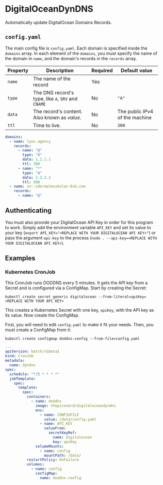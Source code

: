 # DigitalOceanDynDNS

Automatically update DigitalOcean Domains Records.

## `config.yaml`

The main config file is `config.yaml`. Each domain is specified inside the `domains` array. In each element of the `domains`, you must specify the name of the domain in `name`, and the domain's records in the `records` array.

| Property | Description                                        | Required | Default value                  |
| -------- | -------------------------------------------------- | -------- | ------------------------------ |
| `name`   | The name of the record                             | Yes      |                                |
| `type`   | The DNS record's type, like `A`, `SRV` and `CNAME` | No       | `"A"`                          |
| `data`   | The record's content. Also known as _value_.       | No       | The public IPv4 of the machine |
| `ttl`    | Time to live.                                      | No       | `300`                          |

```yaml
domains:
  - name: lynx.agency
    records:
      - name: "@"
        type: "A"
        data: 1.1.1.1
        ttl: 300
      - name: "*"
        type: "A"
        data: 2.2.2.2
        ttl: 500
  - name: xn--sdermalmsskolan-8sb.com
    records:
      - name: "@"
```

## Authenticating

You must also provide your DigitalOcean API Key in order for this program to work. Simply add the environment variable `API_KEY` and set its value to your key (`export API_KEY="<REPLACE WITH YOUR DIGITALOCEAN API KEY>"`) or pass the argument `api-key` to the process (`node . --api-key=<REPLACE WITH YOUR DIGITALOCEAN API KEY>`).

## Examples

### Kubernetes CronJob

This CronJob runs DODDNS every 5 minutes. It gets the API key from a Secret and is configured via a ConfigMap. Start by creating the Secret:

`kubectl create secret generic digitalocean --from-literal=apiKey=<REPLACE WITH YOUR API KEY>`

This creates a Kubernetes Secret with one key, `apiKey`, with the API key as its value. Now create the ConfigMap.

First, you will need to edit `config.yaml` to make it fit your needs. Then, you must create a ConfigMap from it:

`kubectl create configmap doddns-config --from-file=config.yaml
`

```yaml
---
apiVersion: batch/v1beta1
kind: CronJob
metadata:
  name: dyndns
spec:
  schedule: "*/5 * * * *"
  jobTemplate:
    spec:
      template:
        spec:
          containers:
            - name: doddns
              image: thepiconerd/digitaloceandyndns
              env:
                - name: CONFIGFILE
                  value: /data/config.yaml
                - name: API_KEY
                  valueFrom:
                    secretKeyRef:
                      name: digitalocean
                      key: apiKey
              volumeMounts:
                - name: config
                  mountPath: /data/
          restartPolicy: OnFailure
          volumes:
            - name: config
              configMap:
                name: doddns-config
```